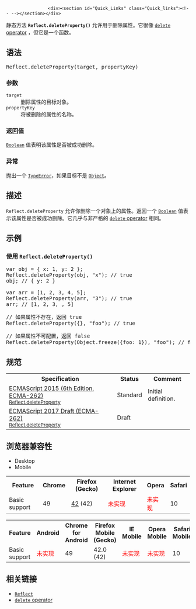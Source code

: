 
                
                  
                    <div><section id="Quick_Links" class="Quick_links"><!-- --></section></div>

<p>&#x9759;&#x6001;&#x65B9;&#x6CD5;&#xA0;<code><strong>Reflect</strong></code><strong><code>.deleteProperty()</code></strong> &#x5141;&#x8BB8;&#x7528;&#x4E8E;&#x5220;&#x9664;&#x5C5E;&#x6027;&#x3002;&#x5B83;&#x5F88;&#x50CF; <a href="/en-US/docs/Web/JavaScript/Reference/Operators/delete"><code>delete</code> operator</a> &#xFF0C;&#x4F46;&#x5B83;&#x662F;&#x4E00;&#x4E2A;&#x51FD;&#x6570;&#x3002;</p>

<h2 id="&#x8BED;&#x6CD5;">&#x8BED;&#x6CD5;</h2>

<pre class="syntaxbox">Reflect.deleteProperty(target, propertyKey)
</pre>

<h3 id="&#x53C2;&#x6570;">&#x53C2;&#x6570;</h3>

<dl>
 <dt><code>target</code></dt>
 <dd>&#x5220;&#x9664;&#x5C5E;&#x6027;&#x7684;&#x76EE;&#x6807;&#x5BF9;&#x8C61;&#x3002;</dd>
 <dt><code>propertyKey</code></dt>
 <dd>&#x5C06;&#x88AB;&#x5220;&#x9664;&#x7684;&#x5C5E;&#x6027;&#x7684;&#x540D;&#x79F0;&#x3002;</dd>
</dl>

<h3 id="&#x8FD4;&#x56DE;&#x503C;">&#x8FD4;&#x56DE;&#x503C;</h3>

<p><a href="/zh-CN/docs/Web/JavaScript/Reference/Boolean" title="&#x6B64;&#x9875;&#x9762;&#x4ECD;&#x672A;&#x88AB;&#x672C;&#x5730;&#x5316;, &#x671F;&#x5F85;&#x60A8;&#x7684;&#x7FFB;&#x8BD1;!"><code>Boolean</code></a> &#x503C;&#x8868;&#x660E;&#x8BE5;&#x5C5E;&#x6027;&#x662F;&#x5426;&#x88AB;&#x6210;&#x529F;&#x5220;&#x9664;&#x3002;</p>

<h3 id="&#x5F02;&#x5E38;">&#x5F02;&#x5E38;</h3>

<p>&#x629B;&#x51FA;&#x4E00;&#x4E2A; <a href="/zh-CN/docs/Web/JavaScript/Reference/Global_Objects/TypeError" title="TypeError&#xFF08;&#x7C7B;&#x578B;&#x9519;&#x8BEF;&#xFF09;&#xA0;&#x5BF9;&#x8C61;&#x7528;&#x6765;&#x8868;&#x793A;&#x503C;&#x7684;&#x7C7B;&#x578B;&#x975E;&#x9884;&#x671F;&#x7C7B;&#x578B;&#x65F6;&#x53D1;&#x751F;&#x7684;&#x9519;&#x8BEF;&#x3002;"><code>TypeError</code></a>&#xFF0C;&#x5982;&#x679C;&#x76EE;&#x6807;&#x4E0D;&#x662F;&#xA0;<a href="/zh-CN/docs/Web/JavaScript/Reference/Global_Objects/Object" title="Object &#x6784;&#x9020;&#x51FD;&#x6570;&#x521B;&#x5EFA;&#x4E00;&#x4E2A;&#x5BF9;&#x8C61;&#x5305;&#x88C5;&#xFF08;object wrapper&#xFF09;&#x3002;"><code>Object</code></a>&#x3002;</p>

<h2 id="&#x63CF;&#x8FF0;">&#x63CF;&#x8FF0;</h2>

<p><code>Reflect.deleteProperty</code> &#x5141;&#x8BB8;&#x4F60;&#x5220;&#x9664;&#x4E00;&#x4E2A;&#x5BF9;&#x8C61;&#x4E0A;&#x7684;&#x5C5E;&#x6027;&#x3002;&#x8FD4;&#x56DE;&#x4E00;&#x4E2A; <a href="/zh-CN/docs/Web/JavaScript/Reference/Boolean" title="&#x6B64;&#x9875;&#x9762;&#x4ECD;&#x672A;&#x88AB;&#x672C;&#x5730;&#x5316;, &#x671F;&#x5F85;&#x60A8;&#x7684;&#x7FFB;&#x8BD1;!"><code>Boolean</code></a> &#x503C;&#x8868;&#x793A;&#x8BE5;&#x5C5E;&#x6027;&#x662F;&#x5426;&#x88AB;&#x6210;&#x529F;&#x5220;&#x9664;&#x3002;&#x5B83;&#x51E0;&#x4E4E;&#x4E0E;&#x975E;&#x4E25;&#x683C;&#x7684; <a href="/en-US/docs/Web/JavaScript/Reference/Operators/delete"><code>delete</code> operator</a>&#xA0;&#x76F8;&#x540C;&#x3002;</p>

<h2 id="&#x793A;&#x4F8B;">&#x793A;&#x4F8B;</h2>

<h3 id="&#x4F7F;&#x7528;_Reflect.deleteProperty()">&#x4F7F;&#x7528;&#xA0;<code>Reflect.deleteProperty()</code></h3>

<pre class="brush: js">var obj = { x: 1, y: 2 };
Reflect.deleteProperty(obj, &quot;x&quot;); // true
obj; // { y: 2 }

var arr = [1, 2, 3, 4, 5];
Reflect.deleteProperty(arr, &quot;3&quot;); // true
arr; // [1, 2, 3, , 5]

// &#x5982;&#x679C;&#x5C5E;&#x6027;&#x4E0D;&#x5B58;&#x5728;&#xFF0C;&#x8FD4;&#x56DE; true
Reflect.deleteProperty({}, &quot;foo&quot;); // true

// &#x5982;&#x679C;&#x5C5E;&#x6027;&#x4E0D;&#x53EF;&#x914D;&#x7F6E;&#xFF0C;&#x8FD4;&#x56DE; false
Reflect.deleteProperty(Object.freeze({foo: 1}), &quot;foo&quot;); // false
</pre>

<h2 id="&#x89C4;&#x8303;">&#x89C4;&#x8303;</h2>

<table class="standard-table">
 <tbody>
  <tr>
   <th scope="col">Specification</th>
   <th scope="col">Status</th>
   <th scope="col">Comment</th>
  </tr>
  <tr>
   <td><a href="http://www.ecma-international.org/ecma-262/6.0/#sec-reflect.deleteproperty" class="external" lang="en" hreflang="en">ECMAScript 2015 (6th Edition, ECMA-262)<br><small lang="zh-CN">Reflect.deleteProperty</small></a></td>
   <td><span class="spec-Standard">Standard</span></td>
   <td>Initial definition.</td>
  </tr>
  <tr>
   <td><a href="https://tc39.github.io/ecma262/#sec-reflect.deleteproperty" class="external" lang="en" hreflang="en">ECMAScript 2017 Draft (ECMA-262)<br><small lang="zh-CN">Reflect.deleteProperty</small></a></td>
   <td><span class="spec-Draft">Draft</span></td>
   <td>&#xA0;</td>
  </tr>
 </tbody>
</table>

<h2 id="&#x6D4F;&#x89C8;&#x5668;&#x517C;&#x5BB9;&#x6027;">&#x6D4F;&#x89C8;&#x5668;&#x517C;&#x5BB9;&#x6027;</h2>

<p></p><div class="htab"> 
    <a name="AutoCompatibilityTable" id="AutoCompatibilityTable"></a> 
    <ul> 
        <li class="selected"><a>Desktop</a></li> 
        <li><a>Mobile</a></li> 
    </ul> 
</div><p></p>

<div id="compat-desktop">
<table class="compat-table">
 <tbody>
  <tr>
   <th>Feature</th>
   <th>Chrome</th>
   <th>Firefox (Gecko)</th>
   <th>Internet Explorer</th>
   <th>Opera</th>
   <th>Safari</th>
  </tr>
  <tr>
   <td>Basic support</td>
   <td>49</td>
   <td><a href="/en-US/Firefox/Releases/42" title="Released on 2015-11-03.">42</a> (42)</td>
   <td><span style="color: #f00;">&#x672A;&#x5B9E;&#x73B0;</span></td>
   <td><span style="color: #f00;">&#x672A;&#x5B9E;&#x73B0;</span></td>
   <td>10</td>
  </tr>
 </tbody>
</table>
</div>

<div id="compat-mobile">
<table class="compat-table">
 <tbody>
  <tr>
   <th>Feature</th>
   <th>Android</th>
   <th>Chrome for Android</th>
   <th>Firefox Mobile (Gecko)</th>
   <th>IE Mobile</th>
   <th>Opera Mobile</th>
   <th>Safari Mobile</th>
  </tr>
  <tr>
   <td>Basic support</td>
   <td><span style="color: #f00;">&#x672A;&#x5B9E;&#x73B0;</span></td>
   <td>49</td>
   <td>42.0 (42)</td>
   <td><span style="color: #f00;">&#x672A;&#x5B9E;&#x73B0;</span></td>
   <td><span style="color: #f00;">&#x672A;&#x5B9E;&#x73B0;</span></td>
   <td>10</td>
  </tr>
 </tbody>
</table>
</div>

<h2 id="&#x76F8;&#x5173;&#x94FE;&#x63A5;">&#x76F8;&#x5173;&#x94FE;&#x63A5;</h2>

<ul>
 <li><a href="/zh-CN/docs/Web/JavaScript/Reference/Global_Objects/Reflect" title="Reflect &#x5BF9;&#x8C61;&#x63D0;&#x4F9B;&#x4E86;&#x82E5;&#x5E72;&#x4E2A;&#x80FD;&#x5BF9;&#x4EFB;&#x610F;&#x5BF9;&#x8C61;&#x8FDB;&#x884C;&#x67D0;&#x79CD;&#x7279;&#x5B9A;&#x7684;&#x53EF;&#x62E6;&#x622A;&#x64CD;&#x4F5C;&#xFF08;interceptable operation&#xFF09;&#x7684;&#x65B9;&#x6CD5;&#x3002;"><code>Reflect</code></a></li>
 <li><a href="/en-US/docs/Web/JavaScript/Reference/Operators/delete"><code>delete</code> operator</a></li>
</ul>
                  
                
              
